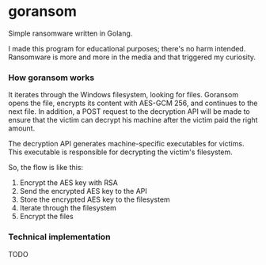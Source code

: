 # goransom
Simple ransomware written in Golang.

I made this program for educational purposes; there's no harm intended. Ransomware is more and more in the media and that triggered my curiosity.

### How goransom works
It iterates through the Windows filesystem, looking for files. Goransom opens the file, encrypts its content with AES-GCM 256, and continues to the next file. In addition, a POST request to the decryption API will be made to ensure that the victim can decrypt his machine after the victim paid the right amount.

The decryption API generates machine-specific executables for victims. This executable is responsible for decrypting the victim's filesystem.

So, the flow is like this:
1. Encrypt the AES key with RSA
2. Send the encrypted AES key to the API
3. Store the encrypted AES key to the filesystem
4. Iterate through the filesystem
5. Encrypt the files

### Technical implementation
TODO